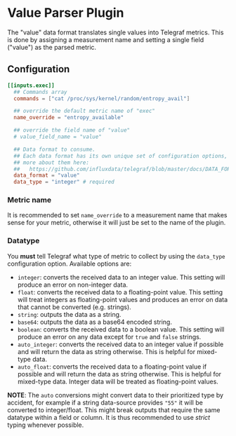 # Value Parser Plugin

The "value" data format translates single values into Telegraf metrics. This
is done by assigning a measurement name and setting a single field ("value")
as the parsed metric.

## Configuration

```toml
[[inputs.exec]]
  ## Commands array
  commands = ["cat /proc/sys/kernel/random/entropy_avail"]

  ## override the default metric name of "exec"
  name_override = "entropy_available"

  ## override the field name of "value"
  # value_field_name = "value"

  ## Data format to consume.
  ## Each data format has its own unique set of configuration options, read
  ## more about them here:
  ##   https://github.com/influxdata/telegraf/blob/master/docs/DATA_FORMATS_INPUT.md
  data_format = "value"
  data_type = "integer" # required
```

### Metric name

It is recommended to set `name_override` to a measurement name that makes sense
for your metric, otherwise it will just be set to the name of the plugin.

### Datatype

You **must** tell Telegraf what type of metric to collect by using the
`data_type` configuration option. Available options are:

- `integer`: converts the received data to an integer value. This setting will
             produce an error on non-integer data.
- `float`:   converts the received data to a floating-point value. This setting
             will treat integers as floating-point values and produces an error
             on data that cannot be converted (e.g. strings).
- `string`:  outputs the data as a string.
- `base64`:  outputs the data as a base64 encoded string.
- `boolean`: converts the received data to a boolean value. This setting will
             produce an error on any data except for `true` and `false` strings.
- `auto_integer`: converts the received data to an integer value if possible and
                  will return the data as string otherwise. This is helpful for
                  mixed-type data.
- `auto_float`: converts the received data to a floating-point value if possible
                and will return the data as string otherwise. This is helpful
                for mixed-type data. Integer data will be treated as
                floating-point values.

**NOTE**: The `auto` conversions might convert data to their prioritized type
by accident, for example if a string data-source provides `"55"` it will be
converted to integer/float. This might break outputs that require the same
datatype within a field or column. It is thus recommended to use *strict* typing
whenever possible.
